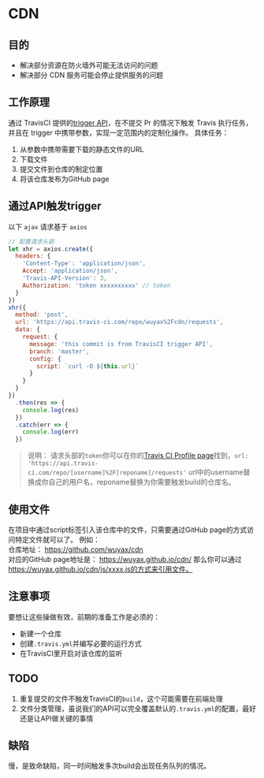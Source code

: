 # CDN

## 目的

- 解决部分资源在防火墙外可能无法访问的问题
- 解决部分 CDN 服务可能会停止提供服务的问题

## 工作原理

通过 TravisCI 提供的[trigger API](https://docs.travis-ci.com/user/triggering-builds/)，在不提交 Pr 的情况下触发 Travis 执行任务，并且在 trigger 中携带参数，实现一定范围内的定制化操作。
具体任务：  
1. 从参数中携带需要下载的静态文件的URL
2. 下载文件
3. 提交文件到仓库的制定位置
4. 将该仓库发布为GitHub page

## 通过API触发trigger

以下 `ajax` 请求基于 `axios`

```js
// 配置请求头部
let xhr = axios.create({
  headers: {
    'Content-Type': 'application/json',
    Accept: 'application/json',
    'Travis-API-Version': 3,
    Authorization: 'token xxxxxxxxxx' // token
  }
})
xhr({
  method: 'post',
  url: 'https://api.travis-ci.com/repo/wuyax%2Fcdn/requests',
  data: {
    request: {
      message: 'this commit is from TravisCI trigger API',
      branch: 'master',
      config: {
        script: `curl -O ${this.url}`
      }
    }
  }
})
  .then(res => {
    console.log(res)
  })
  .catch(err => {
    console.log(err)
  })
```

> 说明： 请求头部的`token`你可以在你的[Travis CI Profile page](https://travis-ci.com/account/preferences)找到，`url: 'https://api.travis-ci.com/repo/[username]%2F[reponame]/requests'` url中的username替换成你自己的用户名，reponame替换为你需要触发build的仓库名。

## 使用文件
在项目中通过script标签引入该仓库中的文件，只需要通过GitHub page的方式访问特定文件就可以了。
例如：  
仓库地址： https://github.com/wuyax/cdn  
对应的GitHub page地址是： https://wuyax.github.io/cdn/ 那么你可以通过 https://wuyax.github.io/cdn/js/xxxx.js的方式来引用文件。

## 注意事项
要想让这些操做有效，前期的准备工作是必须的：
- 新建一个仓库
- 创建`.travis.yml`并编写必要的运行方式
- 在TravisCI里开启对该仓库的监听

## TODO
1. 重复提交的文件不触发TravisCI的`build`，这个可能需要在前端处理
2. 文件分类管理，虽说我们的API可以完全覆盖默认的`.travis.yml`的配置，最好还是让API做关键的事情

## 缺陷
慢，是致命缺陷，同一时间触发多次build会出现任务队列的情况。
